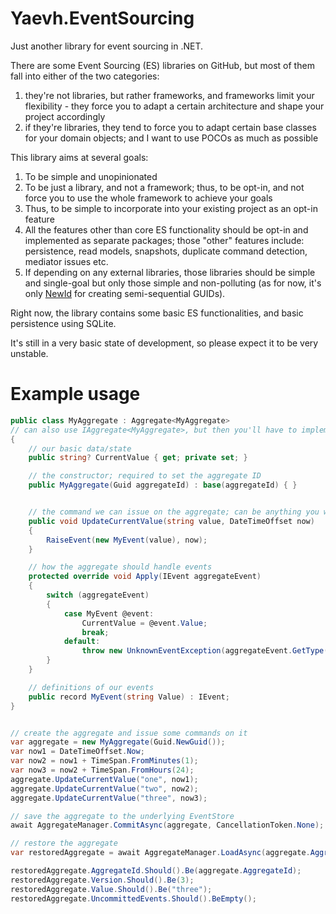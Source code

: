 # Yaevh.EventSourcing
Just another library for event sourcing in .NET.

There are some Event Sourcing (ES) libraries on GitHub, but most of them fall into either of the two categories:
1. they're not libraries, but rather frameworks, and frameworks limit your flexibility - they force you to adapt a certain architecture and shape your project accordingly
2. if they're libraries, they tend to force you to adapt certain base classes for your domain objects; and I want to use POCOs as much as possible

This library aims at several goals:
1. To be simple and unopinionated
2. To be just a library, and not a framework; thus, to be opt-in, and not force you to use the whole framework to achieve your goals
3. Thus, to be simple to incorporate into your existing project as an opt-in feature
4. All the features other than core ES functionality should be opt-in and implemented as separate packages; those "other" features include: persistence, read models, snapshots, duplicate command detection, mediator issues etc.
5. If depending on any external libraries, those libraries should be simple and single-goal but only those simple and non-polluting (as for now, it's only [NewId](https://github.com/phatboyg/NewId) for creating semi-sequential GUIDs).


Right now, the library contains some basic ES functionalities, and basic persistence using SQLite.

It's still in a very basic state of development, so please expect it to be very unstable.


# Example usage

```c#
public class MyAggregate : Aggregate<MyAggregate>
// can also use IAggregate<MyAggregate>, but then you'll have to implement versioning etc. yourself
{
    // our basic data/state
    public string? CurrentValue { get; private set; }

    // the constructor; required to set the aggregate ID
    public MyAggregate(Guid aggregateId) : base(aggregateId) { }


    // the command we can issue on the aggregate; can be anything you want
    public void UpdateCurrentValue(string value, DateTimeOffset now)
    {
        RaiseEvent(new MyEvent(value), now);
    }

    // how the aggregate should handle events
    protected override void Apply(IEvent aggregateEvent)
    {
        switch (aggregateEvent)
        {
            case MyEvent @event:
                CurrentValue = @event.Value;
                break;
            default:
                throw new UnknownEventException(aggregateEvent.GetType());
        }
    }

    // definitions of our events
    public record MyEvent(string Value) : IEvent;
}


// create the aggregate and issue some commands on it
var aggregate = new MyAggregate(Guid.NewGuid());
var now1 = DateTimeOffset.Now;
var now2 = now1 + TimeSpan.FromMinutes(1);
var now3 = now2 + TimeSpan.FromHours(24);
aggregate.UpdateCurrentValue("one", now1);
aggregate.UpdateCurrentValue("two", now2);
aggregate.UpdateCurrentValue("three", now3);

// save the aggregate to the underlying EventStore
await AggregateManager.CommitAsync(aggregate, CancellationToken.None);

// restore the aggregate
var restoredAggregate = await AggregateManager.LoadAsync(aggregate.AggregateId, CancellationToken.None);

restoredAggregate.AggregateId.Should().Be(aggregate.AggregateId);
restoredAggregate.Version.Should().Be(3);
restoredAggregate.Value.Should().Be("three");
restoredAggregate.UncommittedEvents.Should().BeEmpty();
```